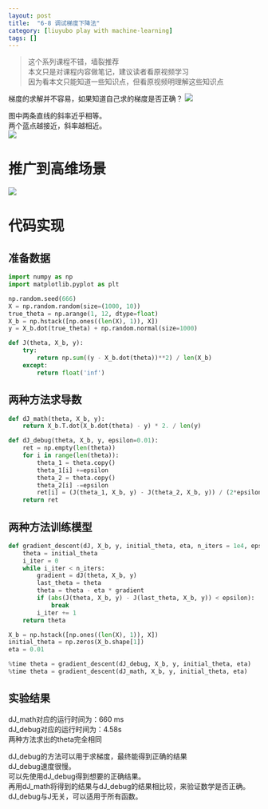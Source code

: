 ```yaml
---
layout: post
title:  "6-8 调试梯度下降法"
category: [liuyubo play with machine-learning]
tags: []
---
```


> 这个系列课程不错，墙裂推荐  
> 本文只是对课程内容做笔记，建议读者看原视频学习  
> 因为看本文只能知道一些知识点，但看原视频明理解这些知识点  

梯度的求解并不容易，如果知道自己求的梯度是否正确？
![](http://windmissing.github.io/images/2019/85.png)

图中两条直线的斜率近乎相等。  
两个蓝点越接近，斜率越相近。  
![](http://windmissing.github.io/images/2019/85.png)

<!-- more -->

# 推广到高维场景

![](http://windmissing.github.io/images/2019/87.png)

# 代码实现

## 准备数据

```python
import numpy as np
import matplotlib.pyplot as plt

np.random.seed(666)
X = np.random.random(size=(1000, 10))
true_theta = np.arange(1, 12, dtype=float)
X_b = np.hstack([np.ones((len(X), 1)), X])
y = X_b.dot(true_theta) + np.random.normal(size=1000)

def J(theta, X_b, y):
    try:
        return np.sum((y - X_b.dot(theta))**2) / len(X_b)
    except:
        return float('inf')
```

## 两种方法求导数

```python
def dJ_math(theta, X_b, y):
    return X_b.T.dot(X_b.dot(theta) - y) * 2. / len(y)

def dJ_debug(theta, X_b, y, epsilon=0.01):
    ret = np.empty(len(theta))
    for i in range(len(theta)):
        theta_1 = theta.copy()
        theta_1[i] +=epsilon
        theta_2 = theta.copy()
        theta_2[i] -=epsilon
        ret[i] = (J(theta_1, X_b, y) - J(theta_2, X_b, y)) / (2*epsilon)
    return ret
```

## 两种方法训练模型

```python
def gradient_descent(dJ, X_b, y, initial_theta, eta, n_iters = 1e4, epsilon=1e-8):
    theta = initial_theta
    i_iter = 0
    while i_iter < n_iters:
        gradient = dJ(theta, X_b, y)
        last_theta = theta
        theta = theta - eta * gradient
        if (abs(J(theta, X_b, y) - J(last_theta, X_b, y)) < epsilon):
            break
        i_iter += 1
    return theta

X_b = np.hstack([np.ones((len(X), 1)), X])
initial_theta = np.zeros(X_b.shape[1])
eta = 0.01

%time theta = gradient_descent(dJ_debug, X_b, y, initial_theta, eta)
%time theta = gradient_descent(dJ_math, X_b, y, initial_theta, eta)
```

## 实验结果

dJ_math对应的运行时间为：660 ms  
dJ_debug对应的运行时间为：4.58s  
两种方法求出的theta完全相同  

dJ_debug的方法可以用于求梯度，最终能得到正确的结果  
dJ_debug速度很慢。  
可以先使用dJ_debug得到想要的正确结果。  
再用dJ_math将得到的结果与dJ_debug的结果相比较，来验证数学是否正确。  
dJ_debug与J无关，可以适用于所有函数。
